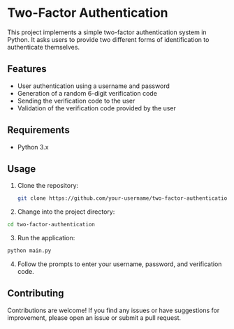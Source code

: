 # Two-Factor Authentication

This project implements a simple two-factor authentication system in Python. It asks users to provide two different forms of identification to authenticate themselves.

## Features

- User authentication using a username and password
- Generation of a random 6-digit verification code
- Sending the verification code to the user
- Validation of the verification code provided by the user

## Requirements

- Python 3.x

## Usage

1. Clone the repository:

    ```bash
    git clone https://github.com/your-username/two-factor-authentication.git
    ```

2. Change into the project directory:
 
  ```bash
  cd two-factor-authentication
  ```
3.  Run the application:

  ```bash
  python main.py
  ```
4. Follow the prompts to enter your username, password, and verification code.

## Contributing

Contributions are welcome! If you find any issues or have suggestions for improvement, please open an issue or submit a pull request.


